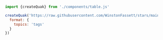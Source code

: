 
```js
import {createQuak} from './components/table.js'
```

<style>
  .observablehq--block {
    background: white;
  }
</style>


```js echo
createQuak('https://raw.githubusercontent.com/WinstonFassett/stars/main/stars.csv', {
  format: {
    topics: 'tags'
  }
})

```
